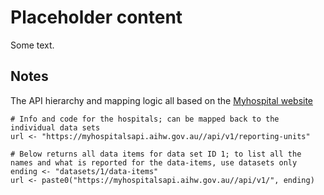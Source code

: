 # Placeholder content

Some text.

## Notes

The API hierarchy and mapping logic all based on the [Myhospital website](https://www.aihw.gov.au/reports-data/myhospitals/content/api)

```
# Info and code for the hospitals; can be mapped back to the individual data sets
url <- "https://myhospitalsapi.aihw.gov.au//api/v1/reporting-units"

# Below returns all data items for data set ID 1; to list all the names and what is reported for the data-items, use datasets only
ending <- "datasets/1/data-items"
url <- paste0("https://myhospitalsapi.aihw.gov.au//api/v1/", ending)
```